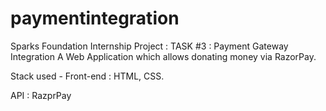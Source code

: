 # paymentintegration

Sparks Foundation Internship Project : TASK #3 : Payment Gateway Integration
A Web Application which allows donating money via RazorPay.

Stack used - Front-end : HTML, CSS.

API : RazprPay

